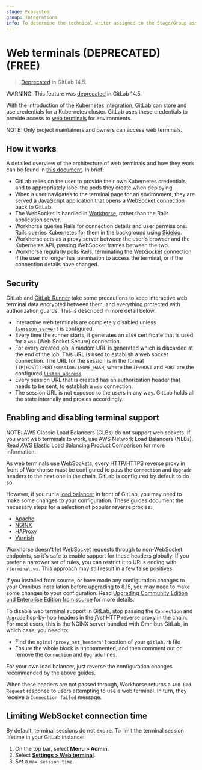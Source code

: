 ```yaml
---
stage: Ecosystem
group: Integrations
info: To determine the technical writer assigned to the Stage/Group associated with this page, see https://about.gitlab.com/handbook/engineering/ux/technical-writing/#assignments
---
```


# Web terminals (DEPRECATED) **(FREE)**

> [Deprecated](https://gitlab.com/groups/gitlab-org/configure/-/epics/8) in GitLab 14.5.

WARNING:
This feature was [deprecated](https://gitlab.com/groups/gitlab-org/configure/-/epics/8) in GitLab 14.5.

With the introduction of the [Kubernetes integration](../../user/infrastructure/clusters/index.md),
GitLab can store and use credentials for a Kubernetes cluster.
GitLab uses these credentials to provide access to
[web terminals](../../ci/environments/index.md#web-terminals-deprecated) for environments.

NOTE:
Only project maintainers and owners can access web terminals.

## How it works

A detailed overview of the architecture of web terminals and how they work
can be found in [this document](https://gitlab.com/gitlab-org/gitlab-workhorse/blob/master/doc/channel.md).
In brief:

- GitLab relies on the user to provide their own Kubernetes credentials, and to
  appropriately label the pods they create when deploying.
- When a user navigates to the terminal page for an environment, they are served
  a JavaScript application that opens a WebSocket connection back to GitLab.
- The WebSocket is handled in [Workhorse](https://gitlab.com/gitlab-org/gitlab-workhorse),
  rather than the Rails application server.
- Workhorse queries Rails for connection details and user permissions. Rails
  queries Kubernetes for them in the background using [Sidekiq](../troubleshooting/sidekiq.md).
- Workhorse acts as a proxy server between the user's browser and the Kubernetes
  API, passing WebSocket frames between the two.
- Workhorse regularly polls Rails, terminating the WebSocket connection if the
  user no longer has permission to access the terminal, or if the connection
  details have changed.

## Security

GitLab and [GitLab Runner](https://docs.gitlab.com/runner/) take some
precautions to keep interactive web terminal data encrypted between them, and
everything protected with authorization guards. This is described in more
detail below.

- Interactive web terminals are completely disabled unless [`[session_server]`](https://docs.gitlab.com/runner/configuration/advanced-configuration.html#the-session_server-section) is configured.
- Every time the runner starts, it generates an `x509` certificate that is used for a `wss` (Web Socket Secure) connection.
- For every created job, a random URL is generated which is discarded at the end of the job. This URL is used to establish a web socket connection. The URL for the session is in the format `(IP|HOST):PORT/session/$SOME_HASH`, where the `IP/HOST` and `PORT` are the configured [`listen_address`](https://docs.gitlab.com/runner/configuration/advanced-configuration.html#the-session_server-section).
- Every session URL that is created has an authorization header that needs to be sent, to establish a `wss` connection.
- The session URL is not exposed to the users in any way. GitLab holds all the state internally and proxies accordingly.

## Enabling and disabling terminal support

NOTE:
AWS Classic Load Balancers (CLBs) do not support web sockets.
If you want web terminals to work, use AWS Network Load Balancers (NLBs).
Read [AWS Elastic Load Balancing Product Comparison](https://aws.amazon.com/elasticloadbalancing/features/#compare)
for more information.

As web terminals use WebSockets, every HTTP/HTTPS reverse proxy in front of
Workhorse must be configured to pass the `Connection` and `Upgrade` headers
to the next one in the chain. GitLab is configured by default to do so.

However, if you run a [load balancer](../load_balancer.md) in
front of GitLab, you may need to make some changes to your configuration. These
guides document the necessary steps for a selection of popular reverse proxies:

- [Apache](https://httpd.apache.org/docs/2.4/mod/mod_proxy_wstunnel.html)
- [NGINX](https://www.nginx.com/blog/websocket-nginx/)
- [HAProxy](https://www.haproxy.com/blog/websockets-load-balancing-with-haproxy/)
- [Varnish](https://varnish-cache.org/docs/4.1/users-guide/vcl-example-websockets.html)

Workhorse doesn't let WebSocket requests through to non-WebSocket endpoints, so
it's safe to enable support for these headers globally. If you prefer a
narrower set of rules, you can restrict it to URLs ending with `/terminal.ws`.
This approach may still result in a few false positives.

If you installed from source, or have made any configuration changes to your
Omnibus installation before upgrading to 8.15, you may need to make some changes
to your configuration. Read
[Upgrading Community Edition and Enterprise Edition from source](../../update/upgrading_from_source.md#nginx-configuration)
for more details.

To disable web terminal support in GitLab, stop passing
the `Connection` and `Upgrade` hop-by-hop headers in the *first* HTTP reverse
proxy in the chain. For most users, this is the NGINX server bundled with
Omnibus GitLab, in which case, you need to:

- Find the `nginx['proxy_set_headers']` section of your `gitlab.rb` file
- Ensure the whole block is uncommented, and then comment out or remove the
  `Connection` and `Upgrade` lines.

For your own load balancer, just reverse the configuration changes recommended
by the above guides.

When these headers are not passed through, Workhorse returns a
`400 Bad Request` response to users attempting to use a web terminal. In turn,
they receive a `Connection failed` message.

## Limiting WebSocket connection time

By default, terminal sessions do not expire. To limit the terminal session
lifetime in your GitLab instance:

1. On the top bar, select **Menu > Admin**.
1. Select
   [**Settings > Web terminal**](../../user/admin_area/settings/index.md#general).
1. Set a `max session time`.
